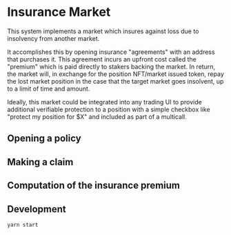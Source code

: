 # Insurance Market

This system implements a market which insures against loss due to insolvency from another market.

It accomplishes this by opening insurance "agreements" with an address that purchases it. This
agreement incurs an upfront cost called the "premium" which is paid directly to stakers backing
the market. In return, the market will, in exchange for the position NFT/market issued token, repay the lost market position in the case that the
target market goes insolvent, up to a limit of time and amount.

Ideally, this market could be integrated into any trading UI to provide additional verifiable
protection to a position with a simple checkbox like "protect my position for $X" and included
as part of a multicall.

## Opening a policy



## Making a claim



## Computation of the insurance premium



## Development

`yarn start`
